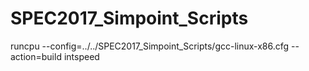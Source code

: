 # SPEC2017_Simpoint_Scripts

runcpu --config=../../SPEC2017_Simpoint_Scripts/gcc-linux-x86.cfg --action=build intspeed
